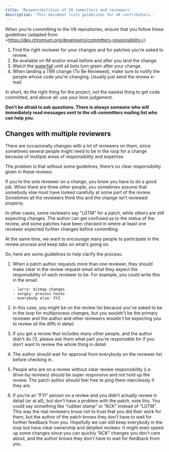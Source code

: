 ```yaml
---
title: 'Responsibilities of V8 committers and reviewers'
description: 'This document lists guidelines for V8 contributors.'
---
```

When you’re committing to the V8 repositories, ensure that you follow these guidelines (adapted from &lt;https://dev.chromium.org/developers/committers-responsibility>):

1. Find the right reviewer for your changes and for patches you’re asked to review.
1. Be available on IM and/or email before and after you land the change.
1. Watch the [waterfall](https://ci.chromium.org/p/v8/g/main/console) until all bots turn green after your change.
1. When landing a TBR change (To Be Reviewed), make sure to notify the people whose code you’re changing. Usually just send the review e-mail.

In short, do the right thing for the project, not the easiest thing to get code committed, and above all: use your best judgement.

**Don’t be afraid to ask questions. There is always someone who will immediately read messages sent to the v8-committers mailing list who can help you.**

## Changes with multiple reviewers

There are occasionally changes with a lot of reviewers on them, since sometimes several people might need to be in the loop for a change because of multiple areas of responsibility and expertise.

The problem is that without some guidelines, there’s no clear responsibility given in these reviews.

If you’re the sole reviewer on a change, you know you have to do a good job. When there are three other people, you sometimes assume that somebody else must have looked carefully at some part of the review. Sometimes all the reviewers think this and the change isn’t reviewed properly.

In other cases, some reviewers say “LGTM” for a patch, while others are still expecting changes. The author can get confused as to the status of the review, and some patches have been checked in where at least one reviewer expected further changes before committing.

At the same time, we want to encourage many people to participate in the review process and keep tabs on what’s going on.

So, here are some guidelines to help clarify the process:

1. When a patch author requests more than one reviewer, they should make clear in the review request email what they expect the responsibility of each reviewer to be. For example, you could write this in the email:

    ```
    - larry: bitmap changes
    - sergey: process hacks
    - everybody else: FYI
    ```

1. In this case, you might be on the review list because you’ve asked to be in the loop for multiprocess changes, but you wouldn’t be the primary reviewer and the author and other reviewers wouldn’t be expecting you to review all the diffs in detail.
1. If you get a review that includes many other people, and the author didn’t do (1), please ask them what part you’re responsible for if you don’t want to review the whole thing in detail.
1. The author should wait for approval from everybody on the reviewer list before checking in.
1. People who are on a review without clear review responsibility (i.e. drive-by reviews) should be super responsive and not hold up the review. The patch author should feel free to ping them mercilessly if they are.
1. If you’re an “FYI” person on a review and you didn’t actually review in detail (or at all), but don’t have a problem with the patch, note this. You could say something like “rubber stamp” or “ACK” instead of “LGTM”. This way the real reviewers know not to trust that you did their work for them, but the author of the patch knows they don’t have to wait for further feedback from you. Hopefully we can still keep everybody in the loop but have clear ownership and detailed reviews. It might even speed up some changes since you can quickly “ACK” changes you don’t care about, and the author knows they don’t have to wait for feedback from you.
